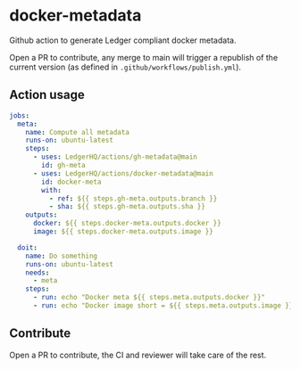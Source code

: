 # docker-metadata

Github action to generate Ledger compliant docker metadata.

Open a PR to contribute, any merge to main will trigger a republish of the
current version (as defined in `.github/workflows/publish.yml`).

## Action usage

```yaml
jobs:
  meta:
    name: Compute all metadata
    runs-on: ubuntu-latest
    steps:
      - uses: LedgerHQ/actions/gh-metadata@main
        id: gh-meta
      - uses: LedgerHQ/actions/docker-metadata@main
        id: docker-meta
        with:
          - ref: ${{ steps.gh-meta.outputs.branch }}
          - sha: ${{ steps.gh-meta.outputs.sha }}
    outputs:
      docker: ${{ steps.docker-meta.outputs.docker }}
      image: ${{ steps.docker-meta.outputs.image }}

  doit:
    name: Do something
    runs-on: ubuntu-latest
    needs:
      - meta
    steps:
      - run: echo "Docker meta ${{ steps.meta.outputs.docker }}"
      - run: echo "Docker image short = ${{ steps.meta.outputs.image }}"
```

## Contribute

Open a PR to contribute, the CI and reviewer will take care of the rest.
